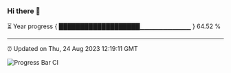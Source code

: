 ### Hi there 👋

⏳ Year progress { ███████████████████▁▁▁▁▁▁▁▁▁▁▁ } 64.52 %

---

⏰ Updated on Thu, 24 Aug 2023 12:19:11 GMT

![Progress Bar CI](https://github.com/liununu/liununu/workflows/Progress%20Bar%20CI/badge.svg)
